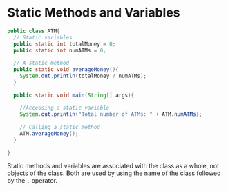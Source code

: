 # Static Methods and Variables

```java
public class ATM{
  // Static variables
  public static int totalMoney = 0;
  public static int numATMs = 0;
 
  // A static method
  public static void averageMoney(){
    System.out.println(totalMoney / numATMs);
  }
 
  public static void main(String[] args){
 
    //Accessing a static variable
    System.out.println("Total number of ATMs: " + ATM.numATMs); 
 
    // Calling a static method
    ATM.averageMoney();
  }
 
}
```

Static methods and variables are associated with the class as a whole, not objects of the class. Both are used by using the name of the class followed by the `.` operator.